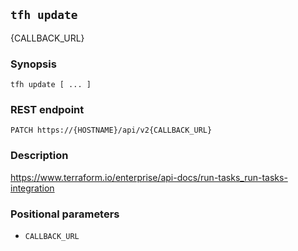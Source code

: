 ## `tfh update`

{CALLBACK_URL}

### Synopsis

    tfh update [ ... ]

### REST endpoint

    PATCH https://{HOSTNAME}/api/v2{CALLBACK_URL}

### Description

https://www.terraform.io/enterprise/api-docs/run-tasks_run-tasks-integration

### Positional parameters

* `CALLBACK_URL`

